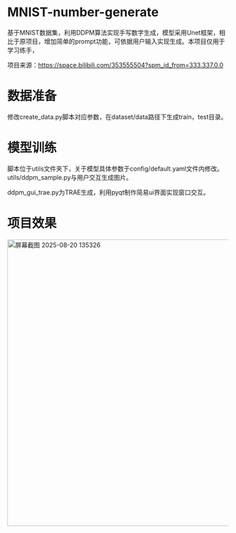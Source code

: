 # MNIST-number-generate
基于MNIST数据集，利用DDPM算法实现手写数字生成，模型采用Unet框架，相比于原项目，增加简单的prompt功能，可依据用户输入实现生成。本项目仅用于学习练手，


项目来源：https://space.bilibili.com/353555504?spm_id_from=333.337.0.0

# 数据准备
修改create_data.py脚本对应参数，在dataset/data路径下生成train，test目录。

# 模型训练
脚本位于utils文件夹下，关于模型具体参数于config/default.yaml文件内修改。utils/ddpm_sample.py与用户交互生成图片。


ddpm_gui_trae.py为TRAE生成，利用pyqt制作简易ui界面实现窗口交互。


# 项目效果
<img width="819" height="653" alt="屏幕截图 2025-08-20 135326" src="https://github.com/user-attachments/assets/771d5921-ccae-4183-8b3c-6f386d73abe1" />
